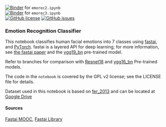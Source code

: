 [![Binder](https://mybinder.org/badge_logo.svg)](https://mybinder.org/v2/gh/devnons/Emotion-Recognition-Classifier/main?filepath=emorec2.ipynb) for `emorec2.ipynb`\
[![Binder](https://mybinder.org/badge_logo.svg)](https://mybinder.org/v2/gh/devnons/Emotion-Recognition-Classifier/vgg19_bn?filepath=emorec3.ipynb) for `emorec3.ipynb`\
[![GitHub license](https://img.shields.io/github/license/devnons/Emotion-Recognition-Classifier)](https://github.com/devnons/Emotion-Recognition-Classifier/blob/main/LICENSE)
[![GitHub issues](https://img.shields.io/github/issues/devnons/Emotion-Recognition-Classifier)](https://github.com/devnons/Emotion-Recognition-Classifier/issues)

### Emotion Recognition Classifier

This notebook classifies human facial emotions into 7 classes using [fastai](https://docs.fast.ai/), and [PyTorch](https://pytorch.org/). fastai is a layered API for deep learning; for more information, see [the fastai paper](https://www.mdpi.com/2078-2489/11/2/108) and the [vgg19_bn](https://www.kaggle.com/pytorch/vgg19bn) pre-trained model.

Refer to branches for comparison with [Resnet18](https://pytorch.org/hub/pytorch_vision_resnet/) and [vgg16_bn](https://pytorch.org/hub/pytorch_vision_vgg/) Pre-trained models.

The code in the `notebook` is covered by the GPL v2 license; see the LICENSE file for details.

Dataset used in this notebook is based on [fer_2013](https://www.kaggle.com/aspiring1/fer2013-images) and can be located at [Google Drive](https://drive.google.com/file/d/1yCYa3IvsvYTkjkl4bvs96pWQfcgOJpxu/view?usp=sharing) 

#### Sources
[Fastai MOOC](https://course.fast.ai/),
[Fastai Library](https://docs.fast.ai/)


